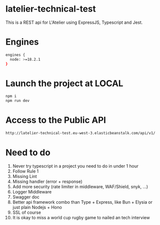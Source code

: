 # latelier-technical-test
 
This is a REST api for L'Atelier using ExpressJS, Typescript and Jest.

# Engines

```bash
engines {
  node: >=18.2.1
}
```

# Launch the project at LOCAL
```bash
npm i
npm run dev
```

# Access to the Public API
```bash
http://latelier-technical-test.eu-west-3.elasticbeanstalk.com/api/v1/
```

# Need to do

1. Never try typescript in a project you need to do in under 1 hour
2. Follow Rule 1
3. Missing Lint
4. Missing handler (error + response)
5. Add more security (rate limiter in middleware, WAF/Shield, snyk, ...)
6. Logger Middleware
7. Swagger doc
8. Better api framework combo than Type + Express, like Bun + Elysia or just plain Nodejs + Hono
9. SSL of course
10. It is okay to miss a world cup rugby game to nailed an tech interview